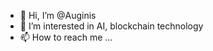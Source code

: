 - 👋 Hi, I’m @Auginis
- 👀 I’m interested in AI, blockchain technology
- 📫 How to reach me ...

<!---
Auginis/Auginis is a ✨ special ✨ repository because its `README.md` (this file) appears on your GitHub profile.
You can click the Preview link to take a look at your changes.
--->
